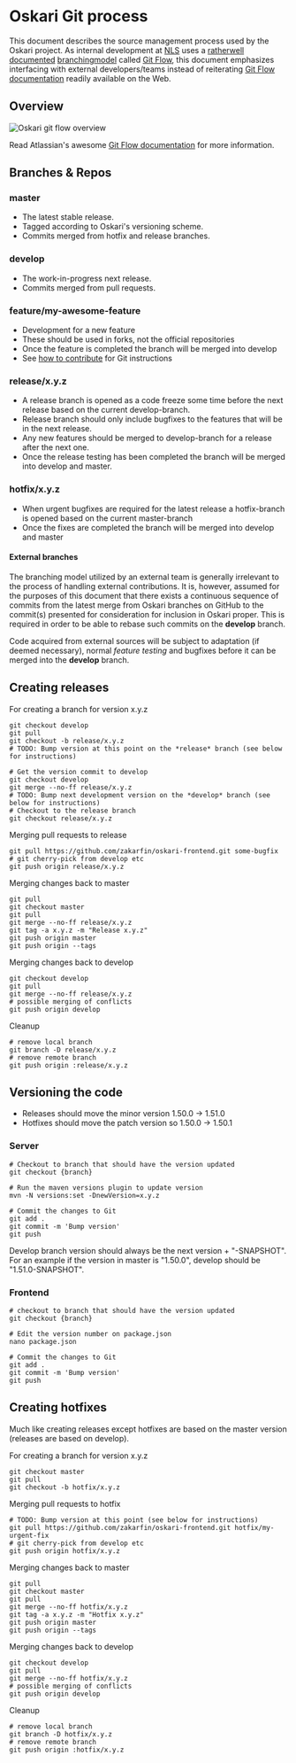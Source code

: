 # Oskari Git process

This document describes the source management process used by the Oskari project. As internal development at [NLS](http://www.maanmittauslaitos.fi/en) uses a [​rather](http://nvie.com/posts/a-successful-git-branching-model/) [​well](http://jeffkreeftmeijer.com/2010/why-arent-you-using-git-flow/) [​documented](http://yakiloo.com/getting-started-git-flow/) [​branching](http://buildamodule.com/video/change-management-and-version-control-deploying-releases-features-and-fixes-with-git-how-to-use-a-scalable-git-branching-model-called-gitflow) [​model](http://vimeo.com/16018419) called ​[Git Flow](https://github.com/nvie/gitflow), this document emphasizes interfacing with external developers/teams instead of reiterating ​[Git Flow documentation](http://bit.ly/OUNRqg) readily available on the Web.

## Overview

![Oskari git flow overview](/images/documentation/gitflow.svg)

Read Atlassian's awesome [Git Flow documentation](https://www.atlassian.com/git/tutorials/comparing-workflows/gitflow-workflow) for more information.

## Branches & Repos

### master

* The latest stable release.
* Tagged according to Oskari's versioning scheme.
* Commits merged from hotfix and release branches.

### develop

* The work-in-progress next release.
* Commits merged from pull requests.

### feature/my-awesome-feature

* Development for a new feature
* These should be used in forks, not the official repositories
* Once the feature is completed the branch will be merged into develop
* See [how to contribute](how-to-contribute) for Git instructions

### release/x.y.z

* A release branch is opened as a code freeze some time before the next release based on the current develop-branch.
* Release branch should only include bugfixes to the features that will be in the next release.
* Any new features should be merged to develop-branch for a release after the next one.
* Once the release testing has been completed the branch will be merged into develop and master.

### hotfix/x.y.z

* When urgent bugfixes are required for the latest release a hotfix-branch is opened based on the current master-branch
* Once the fixes are completed the branch will be merged into develop and master

#### External branches

The branching model utilized by an external team is generally irrelevant to the process of handling external contributions. It is, however, assumed for the purposes of this document that there exists a continuous sequence of commits from the latest merge from Oskari branches on GitHub to the commit(s) presented for consideration for inclusion in Oskari proper. This is required in order to be able to rebase such commits on the **develop** branch.

Code acquired from external sources will be subject to adaptation (if deemed necessary), normal *feature testing* and bugfixes before it can be merged into the **develop** branch.

## Creating releases

For creating a branch for version x.y.z

    git checkout develop
    git pull
    git checkout -b release/x.y.z
    # TODO: Bump version at this point on the *release* branch (see below for instructions)

    # Get the version commit to develop
    git checkout develop
    git merge --no-ff release/x.y.z
    # TODO: Bump next development version on the *develop* branch (see below for instructions)
    # Checkout to the release branch
    git checkout release/x.y.z

Merging pull requests to release

    git pull https://github.com/zakarfin/oskari-frontend.git some-bugfix
    # git cherry-pick from develop etc
    git push origin release/x.y.z

Merging changes back to master

    git pull
    git checkout master
    git pull
    git merge --no-ff release/x.y.z
    git tag -a x.y.z -m "Release x.y.z"
    git push origin master
    git push origin --tags

Merging changes back to develop

    git checkout develop
    git pull
    git merge --no-ff release/x.y.z
    # possible merging of conflicts
    git push origin develop

Cleanup

    # remove local branch
    git branch -D release/x.y.z
    # remove remote branch
    git push origin :release/x.y.z

## Versioning the code

* Releases should move the minor version 1.50.0 -> 1.51.0
* Hotfixes should move the patch version so 1.50.0 -> 1.50.1

### Server

    # Checkout to branch that should have the version updated
    git checkout {branch}

    # Run the maven versions plugin to update version
    mvn -N versions:set -DnewVersion=x.y.z

    # Commit the changes to Git
    git add .
    git commit -m 'Bump version'
    git push

Develop branch version should always be the next version + "-SNAPSHOT". For an example if the version in master is "1.50.0", develop should be "1.51.0-SNAPSHOT".

### Frontend

    # checkout to branch that should have the version updated
    git checkout {branch}

    # Edit the version number on package.json
    nano package.json

    # Commit the changes to Git
    git add .
    git commit -m 'Bump version'
    git push

## Creating hotfixes

Much like creating releases except hotfixes are based on the master version (releases are based on develop).

For creating a branch for version x.y.z

    git checkout master
    git pull
    git checkout -b hotfix/x.y.z

Merging pull requests to hotfix

    # TODO: Bump version at this point (see below for instructions)
    git pull https://github.com/zakarfin/oskari-frontend.git hotfix/my-urgent-fix
    # git cherry-pick from develop etc
    git push origin hotfix/x.y.z

Merging changes back to master

    git pull
    git checkout master
    git pull
    git merge --no-ff hotfix/x.y.z
    git tag -a x.y.z -m "Hotfix x.y.z"
    git push origin master
    git push origin --tags


Merging changes back to develop

    git checkout develop
    git pull
    git merge --no-ff hotfix/x.y.z
    # possible merging of conflicts
    git push origin develop

Cleanup

    # remove local branch
    git branch -D hotfix/x.y.z
    # remove remote branch
    git push origin :hotfix/x.y.z
